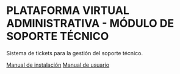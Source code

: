 # PLATAFORMA VIRTUAL ADMINISTRATIVA - MÓDULO DE SOPORTE TÉCNICO

Sistema de tickets para la gestión del soporte técnico.

[Manual de instalación](./INSTALL.md)
[Manual de usuario](./docs/MANUAL.md)
